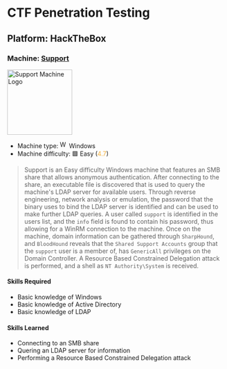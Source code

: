 # CTF Penetration Testing

## Platform: HackTheBox

### Machine: [Support](https://www.hackthebox.com/machines/Support)

<img src="https://labs.hackthebox.com/storage/avatars/833a3b1f7f96b5708d19b6de084c3201.png" alt="Support Machine Logo" width="150"/>

- Machine type: <img src="https://hackmyvm.eu/img/windows.png" alt="Windows" width="17"/> Windows
- Machine difficulty: 🟩 Easy (<span style="color:#f4b03b;">4.7</span>)

> Support is an Easy difficulty Windows machine that features an SMB share that allows anonymous authentication. After connecting to the share, an executable file is discovered that is used to query the machine's LDAP server for available users. Through reverse engineering, network analysis or emulation, the password that the binary uses to bind the LDAP server is identified and can be used to make further LDAP queries. A user called `support` is identified in the users list, and the `info` field is found to contain his password, thus allowing for a WinRM connection to the machine. Once on the machine, domain information can be gathered through `SharpHound`, and `BloodHound` reveals that the `Shared Support Accounts` group that the `support` user is a member of, has `GenericAll` privileges on the Domain Controller. A Resource Based Constrained Delegation attack is performed, and a shell as `NT Authority\System` is received.

#### Skills Required

- Basic knowledge of Windows
- Basic knowledge of Active Directory
- Basic knowledge of LDAP

#### Skills Learned

- Connecting to an SMB share
- Quering an LDAP server for information
- Performing a Resource Based Constrained Delegation attack
